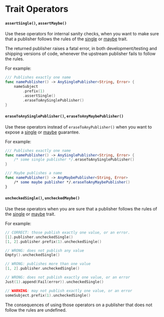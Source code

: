 Trait Operators
===============

#### `assertSingle()`, `assertMaybe()`

Use these operators for internal sanity checks, when you want to make sure that a publisher follows the rules of the [single] or [maybe] trait.

The returned publisher raises a fatal error, in both development/testing and shipping versions of code, whenever the upstream publisher fails to follow the rules.

For example:

```swift
/// Publishes exactly one name
func namePublisher() -> AnySinglePublisher<String, Error> {
    nameSubject
        .prefix(1)
        .assertSingle()
        .eraseToAnySinglePublisher()
}
```

#### `eraseToAnySinglePublisher()`, `eraseToAnyMaybePublisher()`

Use these operators instead of `eraseToAnyPublisher()` when you want to expose a [single] or [maybe] guarantee.

For example:

```swift
/// Publishes exactly one name
func namePublisher() -> AnySinglePublisher<String, Error> {
    /* some single publisher */.eraseToAnySinglePublisher()
}

/// Maybe publishes a name
func namePublisher() -> AnyMaybePublisher<String, Error>
    /* some maybe publisher */.eraseToAnyMaybePublisher()
}
```

#### `uncheckedSingle()`, `uncheckedMaybe()`

Use these operators when you are sure that a publisher follows the rules of the [single] or [maybe] trait.

For example:

```swift
// CORRECT: those publish exactly one value, or an error.
[1].publisher.uncheckedSingle()
[1, 2].publisher.prefix(1).uncheckedSingle()

// WRONG: does not publish any value
Empty().uncheckedSingle()

// WRONG: publishes more than one value
[1, 2].publisher.uncheckedSingle()

// WRONG: does not publish exactly one value, or an error
Just(1).append(Fail(error)).uncheckedSingle()

// WARNING: may not publish exactly one value, or an error
someSubject.prefix(1).uncheckedSingle()
```

The consequences of using those operators on a publisher that does not follow the rules are undefined.

[single]: Documentation/Single.md
[maybe]: Documentation/Maybe.md
